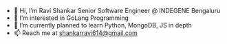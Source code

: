 - 👋 Hi, I’m Ravi Shankar Senior Software Engineer @ INDEGENE Bengaluru
- 👀 I’m interested in GoLang Programming
- 🌱 I’m currently planned to learn Python, MongoDB, JS in depth
- 📫 Reach me at shankarravi614@gmail.com

<!---
Ravi614/Ravi614 is a ✨ special ✨ repository because its `README.md` (this file) appears on your GitHub profile.
You can click the Preview link to take a look at your changes.
--->
